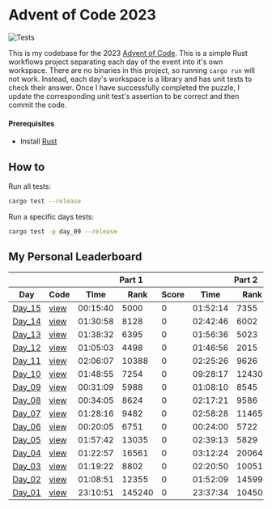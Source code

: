 # Advent of Code 2023

![Tests](https://github.com/stephenkelzer/aoc2023/actions/workflows/lint_and_test.yml/badge.svg)

This is my codebase for the 2023 [Advent of Code](https://adventofcode.com/). This is a simple Rust workflows project separating each day of the event into it's own workspace. There are no binaries in this project, so running `cargo run` will not work. Instead, each day's workspace is a library and has unit tests to check their answer. Once I have successfully completed the puzzle, I update the corresponding unit test's assertion to be correct and then commit the code.

#### Prerequisites

- Install [Rust](https://www.rust-lang.org/tools/install)

## How to

Run all tests:

```bash
cargo test --release
```

Run a specific days tests:

```bash
cargo test -p day_09 --release
```

## My Personal Leaderboard

<table>
    <thead>
        <tr>
            <th></th>
            <th></th>
            <th colspan="3">Part 1</th>
            <th colspan="3">Part 2</th>
        </tr>
        <tr>
            <th width="500px">Day</th>
            <th width="500px">Code</th>
            <th width="500px">Time</th>
            <th width="500px">Rank</th>
            <th width="500px">Score</th>
            <th width="500px">Time</th>
            <th width="500px">Rank</th>
            <th width="500px">Score</th>
        </tr>
    </thead>
    <tbody>
        <tr>
            <td><a href="https://adventofcode.com/2023/day/15">Day_15</a></td>
            <td><a href="./days/day_15/src/lib.rs">view</a></td>
            <td>00:15:40</td>
            <td>5000</td>
            <td>0</td>
            <td>01:52:14</td>
            <td>7355</td>
            <td>0</td>
        </tr>
        <tr>
            <td><a href="https://adventofcode.com/2023/day/14">Day_14</a></td>
            <td><a href="./days/day_14/src/lib.rs">view</a></td>
            <td>01:30:58</td>
            <td>8128</td>
            <td>0</td>
            <td>02:42:46</td>
            <td>6002</td>
            <td>0</td>
        </tr>
        <tr>
            <td><a href="https://adventofcode.com/2023/day/13">Day_13</a></td>
            <td><a href="./days/day_13/src/lib.rs">view</a></td>
            <td>01:38:32</td>
            <td>6395</td>
            <td>0</td>
            <td>01:56:36</td>
            <td>5023</td>
            <td>0</td>
        </tr>
        <tr>
            <td><a href="https://adventofcode.com/2023/day/12">Day_12</a></td>
            <td><a href="./days/day_12/src/lib.rs">view</a></td>
            <td>01:05:03</td>
            <td>4498</td>
            <td>0</td>
            <td>01:46:56</td>
            <td>2015</td>
            <td>0</td>
        </tr>
        <tr>
            <td><a href="https://adventofcode.com/2023/day/11">Day_11</a></td>
            <td><a href="./days/day_11/src/lib.rs">view</a></td>
            <td>02:06:07</td>
            <td>10388</td>
            <td>0</td>
            <td>02:25:26</td>
            <td>9626</td>
            <td>0</td>
        </tr>
        <tr>
            <td><a href="https://adventofcode.com/2023/day/10">Day_10</a></td>
            <td><a href="./days/day_10/src/lib.rs">view</a></td>
            <td>01:48:55</td>
            <td>7254</td>
            <td>0</td>
            <td>09:28:17</td>
            <td>12430</td>
            <td>0</td>
        </tr>
        <tr>
            <td><a href="https://adventofcode.com/2023/day/9">Day_09</a></td>
            <td><a href="./days/day_09/src/lib.rs">view</a></td>
            <td>00:31:09</td>
            <td>5988</td>
            <td>0</td>
            <td>01:08:10</td>
            <td>8545</td>
            <td>0</td>
        </tr>
        <tr>
            <td><a href="https://adventofcode.com/2023/day/8">Day_08</a></td>
            <td><a href="./days/day_08/src/lib.rs">view</a></td>
            <td>00:34:05</td>
            <td>8624</td>
            <td>0</td>
            <td>02:17:21</td>
            <td>9586</td>
            <td>0</td>
        </tr>
        <tr>
            <td><a href="https://adventofcode.com/2023/day/7">Day_07</a></td>
            <td><a href="./days/day_07/src/lib.rs">view</a></td>
            <td>01:28:16</td>
            <td>9482</td>
            <td>0</td>
            <td>02:58:28</td>
            <td>11465</td>
            <td>0</td>
        </tr>
        <tr>
            <td><a href="https://adventofcode.com/2023/day/6">Day_06</a></td>
            <td><a href="./days/day_06/src/lib.rs">view</a></td>
            <td>00:20:05</td>
            <td>6751</td>
            <td>0</td>
            <td>00:24:00</td>
            <td>5722</td>
            <td>0</td>
        </tr>
        <tr>
            <td><a href="https://adventofcode.com/2023/day/5">Day_05</a></td>
            <td><a href="./days/day_05/src/lib.rs">view</a></td>
            <td>01:57:42</td>
            <td>13035</td>
            <td>0</td>
            <td>02:39:13</td>
            <td>5829</td>
            <td>0</td>
        </tr>
        <tr>
            <td><a href="https://adventofcode.com/2023/day/4">Day_04</a></td>
            <td><a href="./days/day_04/src/lib.rs">view</a></td>
            <td>01:22:57</td>
            <td>16561</td>
            <td>0</td>
            <td>03:12:24</td>
            <td>20064</td>
            <td>0</td>
        </tr>
        <tr>
            <td><a href="https://adventofcode.com/2023/day/3">Day_03</a></td>
            <td><a href="./days/day_03/src/lib.rs">view</a></td>
            <td>01:19:22</td>
            <td>8802</td>
            <td>0</td>
            <td>02:20:50</td>
            <td>10051</td>
            <td>0</td>
        </tr>
        <tr>
            <td><a href="https://adventofcode.com/2023/day/2">Day_02</a></td>
            <td><a href="./days/day_02/src/lib.rs">view</a></td>
            <td>01:08:51</td>
            <td>12355</td>
            <td>0</td>
            <td>01:52:09</td>
            <td>14599</td>
            <td>0</td>
        </tr>
        <tr>
            <td><a href="https://adventofcode.com/2023/day/1">Day_01</a></td>
            <td><a href="./days/day_01/src/lib.rs">view</a></td>
            <td>23:10:51</td>
            <td>145240</td>
            <td>0</td>
            <td>23:37:34</td>
            <td>104505</td>
            <td>0</td>
        </tr>
    </tbody>
</table>
